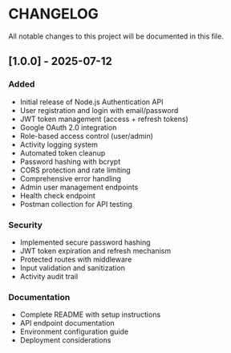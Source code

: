 # CHANGELOG

All notable changes to this project will be documented in this file.

## [1.0.0] - 2025-07-12

### Added
- Initial release of Node.js Authentication API
- User registration and login with email/password
- JWT token management (access + refresh tokens)
- Google OAuth 2.0 integration
- Role-based access control (user/admin)
- Activity logging system
- Automated token cleanup
- Password hashing with bcrypt
- CORS protection and rate limiting
- Comprehensive error handling
- Admin user management endpoints
- Health check endpoint
- Postman collection for API testing

### Security
- Implemented secure password hashing
- JWT token expiration and refresh mechanism
- Protected routes with middleware
- Input validation and sanitization
- Activity audit trail

### Documentation
- Complete README with setup instructions
- API endpoint documentation
- Environment configuration guide
- Deployment considerations
